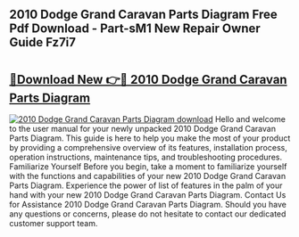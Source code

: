 ## 2010 Dodge Grand Caravan Parts Diagram Free Pdf Download - Part-sM1 New Repair Owner Guide Fz7i7

# <h2><a href="http://dfl9lq.blite.top/?on=2010+Dodge+Grand+Caravan+Parts+Diagram">🔗Download New 👉🔴 2010 Dodge Grand Caravan Parts Diagram</a></h2>

[![2010 Dodge Grand Caravan Parts Diagram download](https://i.imgur.com/lujVjoI.png)](http://dfl9lq.blite.top/?on=2010+Dodge+Grand+Caravan+Parts+Diagram)
Hello and welcome to the user manual for your newly unpacked 2010 Dodge Grand Caravan Parts Diagram. This guide is here to help you make the most of your product by providing a comprehensive overview of its features, installation process, operation instructions, maintenance tips, and troubleshooting procedures. Familiarize Yourself Before you begin, take a moment to familiarize yourself with the functions and capabilities of your new 2010 Dodge Grand Caravan Parts Diagram. Experience the power of list of features in the palm of your hand with your new 2010 Dodge Grand Caravan Parts Diagram. Contact Us for Assistance 2010 Dodge Grand Caravan Parts Diagram. Should you have any questions or concerns, please do not hesitate to contact our dedicated customer support team.
